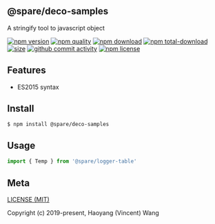 ## @spare/deco-samples
A stringify tool to javascript object

[![npm version][npm-image]][npm-url]
[![npm quality][quality-image]][quality-url]
[![npm download][download-image]][npm-url]
[![npm total-download][total-download-image]][npm-url]
[![size][size]][size-url]
[![github commit activity][commit-image]][github-url]
[![npm license][license-image]][npm-url]

## Features

- ES2015 syntax

## Install
```console
$ npm install @spare/deco-samples
```

## Usage
```js
import { Temp } from '@spare/logger-table'
```

## Meta
[LICENSE (MIT)](LICENSE)

Copyright (c) 2019-present, Haoyang (Vincent) Wang

[//]: <> (Shields)
[npm-image]: https://img.shields.io/npm/v/@spare/deco-samples.svg?style=flat-square
[quality-image]: http://npm.packagequality.com/shield/@spare/deco-samples.svg?style=flat-square
[download-image]: https://img.shields.io/npm/dm/@spare/deco-samples.svg?style=flat-square
[total-download-image]:https://img.shields.io/npm/dt/@spare/deco-samples.svg?style=flat-square
[license-image]: https://img.shields.io/npm/l/@spare/deco-samples.svg?style=flat-square
[commit-image]: https://img.shields.io/github/commit-activity/y/hoyeungw/@spare/deco-samples?style=flat-square
[size]: https://flat.badgen.net/packagephobia/install/@spare/deco-samples

[//]: <> (Link)
[npm-url]: https://npmjs.org/package/@spare/deco-samples
[quality-url]: http://packagequality.com/#?package=@spare/deco-samples
[github-url]: https://github.com/gadge/@spare/deco-samples
[size-url]: https://packagephobia.now.sh/result?p=@spare/deco-samples
